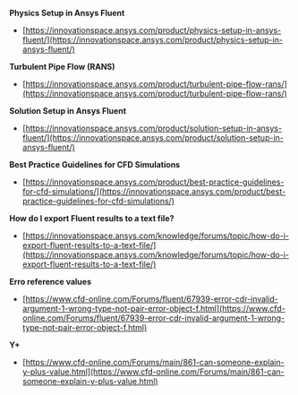 **Physics Setup in Ansys Fluent**
- [https://innovationspace.ansys.com/product/physics-setup-in-ansys-fluent/](https://innovationspace.ansys.com/product/physics-setup-in-ansys-fluent/)

**Turbulent Pipe Flow (RANS)**
- [https://innovationspace.ansys.com/product/turbulent-pipe-flow-rans/](https://innovationspace.ansys.com/product/turbulent-pipe-flow-rans/)

**Solution Setup in Ansys Fluent**
- [https://innovationspace.ansys.com/product/solution-setup-in-ansys-fluent/](https://innovationspace.ansys.com/product/solution-setup-in-ansys-fluent/)

**Best Practice Guidelines for CFD Simulations**
- [https://innovationspace.ansys.com/product/best-practice-guidelines-for-cfd-simulations/](https://innovationspace.ansys.com/product/best-practice-guidelines-for-cfd-simulations/)

**How do I export Fluent results to a text file?**
- [https://innovationspace.ansys.com/knowledge/forums/topic/how-do-i-export-fluent-results-to-a-text-file/](https://innovationspace.ansys.com/knowledge/forums/topic/how-do-i-export-fluent-results-to-a-text-file/)

**Erro reference values**
- [https://www.cfd-online.com/Forums/fluent/67939-error-cdr-invalid-argument-1-wrong-type-not-pair-error-object-f.html](https://www.cfd-online.com/Forums/fluent/67939-error-cdr-invalid-argument-1-wrong-type-not-pair-error-object-f.html)

**Y+**
- [https://www.cfd-online.com/Forums/main/861-can-someone-explain-y-plus-value.html](https://www.cfd-online.com/Forums/main/861-can-someone-explain-y-plus-value.html)